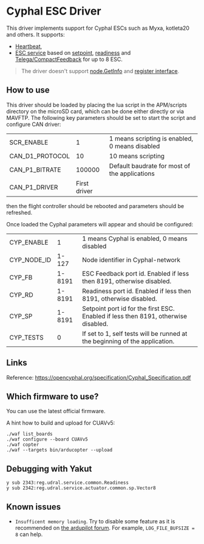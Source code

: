 # Cyphal ESC Driver

This driver implements support for Cyphal ESCs such as Myxa, kotleta20 and
others. It supports:
- [Heartbeat](https://github.com/OpenCyphal/public_regulated_data_types/blob/master/uavcan/node/7509.Heartbeat.1.0.dsdl),
- [ESC service](https://github.com/OpenCyphal/public_regulated_data_types/blob/master/reg/udral/service/actuator/esc/_.0.1.dsdl) based on [setpoint](https://github.com/OpenCyphal/public_regulated_data_types/blob/master/reg/udral/service/actuator/common/sp/_.0.1.dsdl), [readiness](https://github.com/OpenCyphal/public_regulated_data_types/blob/master/reg/udral/service/common/Readiness.0.1.dsdl) and [Telega/CompactFeedback](https://github.com/Zubax/zubax_dsdl/blob/master/zubax/telega/CompactFeedback.1.0.dsdl) for up to 8 ESC.

> The driver doesn't support [node.GetInfo](https://github.com/OpenCyphal/public_regulated_data_types/blob/master/uavcan/node/430.GetInfo.1.0.dsdl) and [register interface](https://github.com/OpenCyphal/public_regulated_data_types/blob/master/uavcan/register/384.Access.1.0.dsdl).

## How to use

This driver should be loaded by placing the lua script in the
APM/scripts directory on the microSD card, which can be done either
directly or via MAVFTP. The following key parameters should be set to
start the script and configure CAN driver:

||||
|-|-|-|
| SCR_ENABLE      | 1 | 1 means scripting is enabled, 0 means disabled
| CAN_D1_PROTOCOL | 10 | 10 means scripting
| CAN_P1_BITRATE  | 100000 | Default baudrate for most of the applications
| CAN_P1_DRIVER   | First driver

then the flight controller should be rebooted and parameters should be
refreshed.

Once loaded the Cyphal parameters will appear and should be configured:

||||
|-|-|-|
| CYP_ENABLE      | 1 | 1 means Cyphal is enabled, 0 means disabled
| CYP_NODE_ID     | 1-127 | Node identifier in Cyphal-network
| CYP_FB          | 1-8191 | ESC Feedback port id. Enabled if less then 8191, otherwise disabled.
| CYP_RD          | 1-8191 | Readiness port id. Enabled if less then 8191, otherwise disabled.
| CYP_SP          | 1-8191 | Setpoint port id for the first ESC. Enabled if less then 8191, otherwise disabled.
| CYP_TESTS       | 0 | If set to 1, self tests will be runned at the beginning of the application.

## Links

Reference: https://opencyphal.org/specification/Cyphal_Specification.pdf

## Which firmware to use?

You can use the latest official firmware.

A hint how to build and upload for CUAVv5:

```
./waf list_boards
./waf configure --board CUAVv5
./waf copter
./waf --targets bin/arducopter --upload
```

## Debugging with Yakut

```
y sub 2343:reg.udral.service.common.Readiness
y sub 2342:reg.udral.service.actuator.common.sp.Vector8
```

## Known issues

- `Insufficent memory loading`. Try to disable some feature as it is recommended on [the ardupilot forum](https://discuss.ardupilot.org/t/lua-script-pre-arm-error/86834). For example, `LOG_FILE_BUFSIZE = 8` can help.
